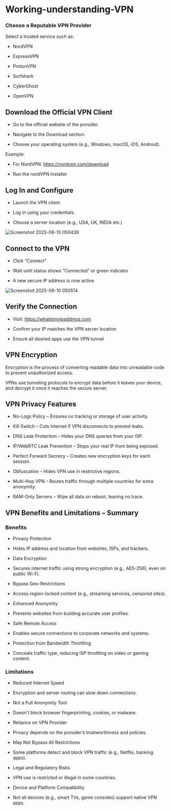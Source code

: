 # Working-understanding-VPN
### Choose a Reputable VPN Provider
 Select a trusted service such as:

- NordVPN

- ExpressVPN

- ProtonVPN

- Surfshark

- CyberGhost

- OpenVPN
  
##  Download the Official VPN Client

- Go to the official website of the provider.

- Navigate to the Download section.

- Choose your operating system (e.g., Windows, macOS, iOS, Android).

Example:

- For NordVPN: https://nordvpn.com/download
       
- Run the nordVPN installer
 ## Log In and Configure

- Launch the VPN client.

- Log in using your credentials.

- Choose a server location (e.g., USA, UK, INDIA etc.)

![Screenshot 2025-06-10 050439](https://github.com/user-attachments/assets/7f63dc7b-4fed-43e6-bb13-c4f52d753c1a)

 ## Connect to the VPN

- Click “Connect”

- Wait until status shows “Connected” or green indicator

- A new secure IP address is now active

![Screenshot 2025-06-10 050514](https://github.com/user-attachments/assets/132c71d8-ca29-4baf-8eec-00b5b6921aef)

  ## Verify the Connection

- Visit: https://whatismyipaddress.com

- Confirm your IP matches the VPN server location

- Ensure all desired apps use the VPN tunnel

## VPN Encryption

Encryption is the process of converting readable data into unreadable code to prevent unauthorized access.

VPNs use tunneling protocols to encrypt data before it leaves your device, and decrypt it once it reaches the secure server.

## VPN Privacy Features 

- No-Logs Policy – Ensures no tracking or storage of user activity.

- Kill Switch – Cuts internet if VPN disconnects to prevent leaks.

- DNS Leak Protection – Hides your DNS queries from your ISP.

- IP/WebRTC Leak Prevention – Stops your real IP from being exposed.

- Perfect Forward Secrecy – Creates new encryption keys for each session.

- Obfuscation – Hides VPN use in restrictive regions.

- Multi-Hop VPN – Routes traffic through multiple countries for extra anonymity.

- RAM-Only Servers – Wipe all data on reboot, leaving no trace.

##  VPN Benefits and Limitations – Summary

###  Benefits

- Privacy Protection

- Hides IP address and location from websites, ISPs, and trackers.

- Data Encryption

- Secures internet traffic using strong encryption (e.g., AES-256), even on public Wi-Fi.

- Bypass Geo-Restrictions

- Access region-locked content (e.g., streaming services, censored sites).

- Enhanced Anonymity

- Prevents websites from building accurate user profiles.

- Safe Remote Access

- Enables secure connections to corporate networks and systems.

- Protection from Bandwidth Throttling

- Conceals traffic type, reducing ISP throttling on video or gaming content.

### Limitations

- Reduced Internet Speed

- Encryption and server routing can slow down connections.

- Not a Full Anonymity Tool

- Doesn't block browser fingerprinting, cookies, or malware.

- Reliance on VPN Provider

- Privacy depends on the provider’s trustworthiness and policies.

- May Not Bypass All Restrictions

- Some platforms detect and block VPN traffic (e.g., Netflix, banking apps).

- Legal and Regulatory Risks

- VPN use is restricted or illegal in some countries.

- Device and Platform Compatibility

- Not all devices (e.g., smart TVs, game consoles) support native VPN apps.













